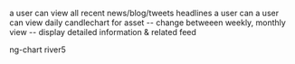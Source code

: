 a user can view all recent news/blog/tweets headlines
a user can 
a user can view daily candlechart for asset
-- change betweeen weekly, monthly view
-- display detailed information & related feed


ng-chart
river5

